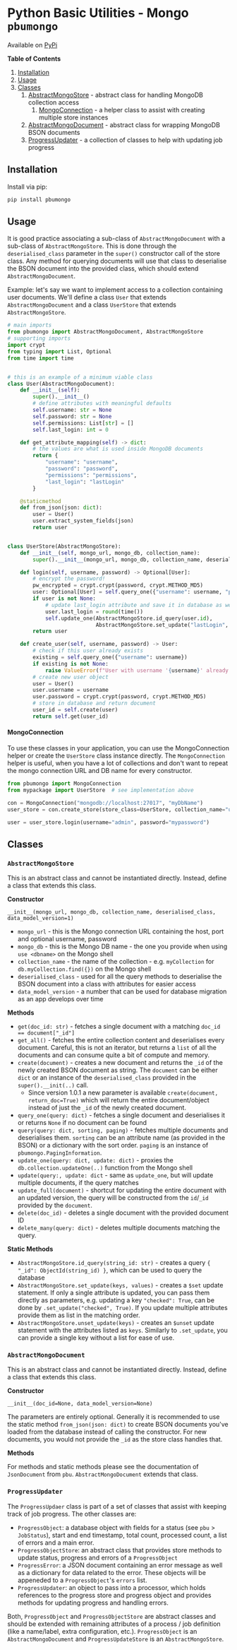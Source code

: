 # Python Basic Utilities - Mongo `pbumongo`

Available on [PyPi](https://pypi.org/project/pbumongo/)

**Table of Contents**

1. [Installation](#installation)
2. [Usage](#usage)
3. [Classes](#classes)
    1. [AbstractMongoStore](#abstractmongostore) - abstract class for handling MongoDB collection access
       1. [MongoConnection](#mongoconnection) - a helper class to assist with creating multiple store instances 
    2. [AbstractMongoDocument](#abstractmongodocument) - abstract class for wrapping MongoDB BSON documents
    3. [ProgressUpdater](#progressupdater) - a collection of classes to help with updating job progress 


## Installation

Install via pip:

```bash
pip install pbumongo
```

## Usage

It is good practice associating a sub-class of `AbstractMongoDocument` with a sub-class of `AbstractMongoStore`. This is
done through the `deserialised_class` parameter in the `super()` constructor call of the store class. Any method for
querying documents will use that class to deserialise the BSON document into the provided class, which should extend
`AbstractMongoDocument`.

Example: let's say we want to implement access to a collection containing user documents. We'll define a class `User`
that extends `AbstractMongoDocument` and a class `UserStore` that extends `AbstractMongoStore`.

```python
# main imports
from pbumongo import AbstractMongoDocument, AbstractMongoStore
# supporting imports
import crypt
from typing import List, Optional
from time import time


# this is an example of a minimum viable class
class User(AbstractMongoDocument):
    def __init__(self):
        super().__init__()
        # define attributes with meaningful defaults
        self.username: str = None
        self.password: str = None
        self.permissions: List[str] = []
        self.last_login: int = 0

    def get_attribute_mapping(self) -> dict:
        # the values are what is used inside MongoDB documents
        return {
            "username": "username",
            "password": "password",
            "permissions": "permissions",
            "last_login": "lastLogin"
        }

    @staticmethod
    def from_json(json: dict):
        user = User()
        user.extract_system_fields(json)
        return user


class UserStore(AbstractMongoStore):
    def __init__(self, mongo_url, mongo_db, collection_name):
        super().__init__(mongo_url, mongo_db, collection_name, deserialised_class=User, data_model_version=1)

    def login(self, username, password) -> Optional[User]:
        # encrypt the password!
        pw_encrypted = crypt.crypt(password, crypt.METHOD_MD5)
        user: Optional[User] = self.query_one({"username": username, "password": pw_encrypted})
        if user is not None:
            # update last_login attribute and save it in database as well
            user.last_login = round(time())
            self.update_one(AbstractMongoStore.id_query(user.id),
                            AbstractMongoStore.set_update("lastLogin", user.last_login))
        return user

    def create_user(self, username, password) -> User:
        # check if this user already exists
        existing = self.query_one({"username": username})
        if existing is not None:
            raise ValueError(f"User with username '{username}' already exists.")
        # create new user object
        user = User()
        user.username = username
        user.password = crypt.crypt(password, crypt.METHOD_MD5)
        # store in database and return document
        user_id = self.create(user)
        return self.get(user_id)
```

#### MongoConnection

To use these classes in your application, you can use the MongoConnection helper or create the `UserStore` class
instance directly. The `MongoConnection` helper is useful, when you have a lot of collections and don't want to repeat
the mongo connection URL and DB name for every constructor.

```python
from pbumongo import MongoConnection
from mypackage import UserStore  # see implementation above

con = MongoConnection("mongodb://localhost:27017", "myDbName")
user_store = con.create_store(store_class=UserStore, collection_name="users")

user = user_store.login(username="admin", password="mypassword")
```

## Classes

### `AbstractMongoStore`

This is an abstract class and cannot be instantiated directly. Instead, define a class that extends this class.

**Constructor**

`__init__(mongo_url, mongo_db, collection_name, deserialised_class, data_model_version=1)`

- `mongo_url` - this is the Mongo connection URL containing the host, port and optional username, password
- `mongo_db` - this is the Mongo DB name - the one you provide when using `use <dbname>` on the Mongo shell
- `collection_name` - the name of the collection - e.g. `myCollection` for `db.myCollection.find({})` on the Mongo shell
- `deserialised_class` - used for all the query methods to deserialise the BSON document into a class with attributes
  for easier access
- `data_model_version` - a number that can be used for database migration as an app develops over time

**Methods**

- `get(doc_id: str)` - fetches a single document with a matching `doc_id == document["_id"]`
- `get_all()` - fetches the entire collection content and deserialises every document. Careful, this is not an iterator,
  but returns a `list` of all the documents and can consume quite a bit of compute and memory.
- `create(document)` - creates a new document and returns the `_id` of the newly created BSON document as string. The
  `document` can be either `dict` or an instance of the `deserialised_class` provided in the `super().__init(..)` call.
  - Since version 1.0.1 a new parameter is available `create(document, return_doc=True)` which will return the entire
    document/object instead of just the `_id` of the newly created document. 
- `query_one(query: dict)` - fetches a single document and deserialises it or returns `None` if no document can be found
- `query(query: dict, sorting, paging)` - fetches multiple documents and deserialises them. `sorting` can be an
  attribute name (as provided in the BSON) or a dictionary with the sort order. `paging` is an instance of
  `pbumongo.PagingInformation`.
- `update_one(query: dict, update: dict)` - proxies the `db.collection.updateOne(..)` function from the Mongo shell
- `update(query:, update: dict` - same as `update_one`, but will update multiple documents, if the query matches
- `update_full(document)` - shortcut for updating the entire document with an updated version, the query will be
  constructed from the `id`/`_id` provided by the `document`.
- `delete(doc_id)` - deletes a single document with the provided document ID
- `delete_many(query: dict)` - deletes multiple documents matching the query.

**Static Methods**

- `AbstractMongoStore.id_query(string_id: str)` - creates a query `{ "_id": ObjectId(string_id) }`, which can be used to
  query the database
- `AbstractMongoStore.set_update(keys, values)` - creates a `$set` update statement. If only a single attribute is 
  updated, you can pass them directly as parameters, e.g. updating a key `"checked": True`, can be done by 
  `.set_update("checked", True)`. If you update multiple attributes provide them as list in the matching order.
- `AbstractMongoStore.unset_update(keys)` - creates an `$unset` update statement with the attributes listed as `keys`.
  Similarly to `.set_update`, you can provide a single key without a list for ease of use.
  
### `AbstractMongoDocument`

This is an abstract class and cannot be instantiated directly. Instead, define a class that extends this class.

**Constructor**

`__init__(doc_id=None, data_model_version=None)`

The parameters are entirely optional. Generally it is recommended to use the static method `from_json(json: dict)` to 
create BSON documents you've loaded from the database instead of calling the constructor. For new documents, you would
not provide the `_id` as the store class handles that.

**Methods**

For methods and static methods please see the documentation of `JsonDocument` from `pbu`. `AbstractMongoDocument` 
extends that class.


### `ProgressUpdater`

The `ProgressUpdaer` class is part of a set of classes that assist with keeping track of job progress. The other classes
are:

- `ProgressObject`: a database object with fields for a status (see `pbu` > `JobStatus`), start and end timestamp, 
 total count, processed count, a list of errors and a main error.
- `ProgressObjectStore`: an abstract class that provides store methods to update status, progress and errors of a 
 `ProgressObject`
- `ProgressError`: a JSON document containing an error message as well as a dictionary for data related to the error. 
 These objects will be appeneded to a `ProgressObject`'s `errors` list.
- `ProgressUpdater`: an object to pass into a processor, which holds references to the progress store and progress 
 object and provides methods for updating progress and handling errors.

Both, `ProgressObject` and `ProgressObjectStore` are abstract classes and should be extended with remaining attributes 
of a process / job definition (like a name/label, extra configuration, etc.). `ProgressObject` is an 
`AbstractMongoDocument` and `ProgressUpdateStore` is an `AbstractMongoStore`.
